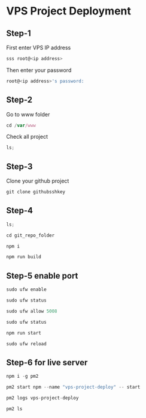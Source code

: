 # VPS Project Deployment

## Step-1

First enter VPS IP address

```js
sss root@<ip address>
```

Then enter your password

```js
root@<ip address>'s password:
```

## Step-2

Go to www folder

```js
cd /var/www
```

Check all project

```js
ls;
```

## Step-3

Clone your github project

```js
git clone githubsshkey
```

## Step-4

```js
ls;
```

```js
cd git_repo_folder
```

```js
npm i
```

```js
npm run build
```

## Step-5 enable port

```js
sudo ufw enable
```

```js
sudo ufw status
```

```js
sudo ufw allow 5008
```

```js
sudo ufw status
```

```js
npm run start
```

```js
sudo ufw reload
```

## Step-6 for live server

```js
npm i -g pm2
```

```js
pm2 start npm --name "vps-project-deploy" -- start
```

```js
pm2 logs vps-project-deploy
```

```js
pm2 ls
```
